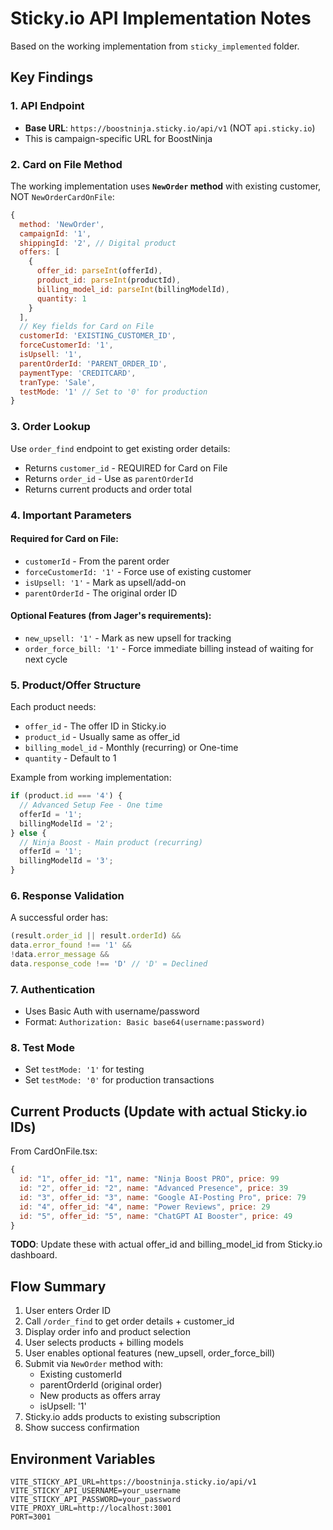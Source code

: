 # Sticky.io API Implementation Notes

Based on the working implementation from `sticky_implemented` folder.

## Key Findings

### 1. API Endpoint
- **Base URL**: `https://boostninja.sticky.io/api/v1` (NOT `api.sticky.io`)
- This is campaign-specific URL for BoostNinja

### 2. Card on File Method
The working implementation uses **`NewOrder` method** with existing customer, NOT `NewOrderCardOnFile`:

```javascript
{
  method: 'NewOrder',
  campaignId: '1',
  shippingId: '2', // Digital product
  offers: [
    {
      offer_id: parseInt(offerId),
      product_id: parseInt(productId),
      billing_model_id: parseInt(billingModelId),
      quantity: 1
    }
  ],
  // Key fields for Card on File
  customerId: 'EXISTING_CUSTOMER_ID',
  forceCustomerId: '1',
  isUpsell: '1',
  parentOrderId: 'PARENT_ORDER_ID',
  paymentType: 'CREDITCARD',
  tranType: 'Sale',
  testMode: '1' // Set to '0' for production
}
```

### 3. Order Lookup
Use `order_find` endpoint to get existing order details:
- Returns `customer_id` - REQUIRED for Card on File
- Returns `order_id` - Use as `parentOrderId`
- Returns current products and order total

### 4. Important Parameters

#### Required for Card on File:
- `customerId` - From the parent order
- `forceCustomerId: '1'` - Force use of existing customer
- `isUpsell: '1'` - Mark as upsell/add-on
- `parentOrderId` - The original order ID

#### Optional Features (from Jager's requirements):
- `new_upsell: '1'` - Mark as new upsell for tracking
- `order_force_bill: '1'` - Force immediate billing instead of waiting for next cycle

### 5. Product/Offer Structure

Each product needs:
- `offer_id` - The offer ID in Sticky.io
- `product_id` - Usually same as offer_id
- `billing_model_id` - Monthly (recurring) or One-time
- `quantity` - Default to 1

Example from working implementation:
```javascript
if (product.id === '4') {
  // Advanced Setup Fee - One time
  offerId = '1';
  billingModelId = '2';
} else {
  // Ninja Boost - Main product (recurring)
  offerId = '1';
  billingModelId = '3';
}
```

### 6. Response Validation

A successful order has:
```javascript
(result.order_id || result.orderId) &&
data.error_found !== '1' &&
!data.error_message &&
data.response_code !== 'D' // 'D' = Declined
```

### 7. Authentication
- Uses Basic Auth with username/password
- Format: `Authorization: Basic base64(username:password)`

### 8. Test Mode
- Set `testMode: '1'` for testing
- Set `testMode: '0'` for production transactions

## Current Products (Update with actual Sticky.io IDs)

From CardOnFile.tsx:
```javascript
{
  id: "1", offer_id: "1", name: "Ninja Boost PRO", price: 99
  id: "2", offer_id: "2", name: "Advanced Presence", price: 39
  id: "3", offer_id: "3", name: "Google AI-Posting Pro", price: 79
  id: "4", offer_id: "4", name: "Power Reviews", price: 29
  id: "5", offer_id: "5", name: "ChatGPT AI Booster", price: 49
}
```

**TODO**: Update these with actual offer_id and billing_model_id from Sticky.io dashboard.

## Flow Summary

1. User enters Order ID
2. Call `/order_find` to get order details + customer_id
3. Display order info and product selection
4. User selects products + billing models
5. User enables optional features (new_upsell, order_force_bill)
6. Submit via `NewOrder` method with:
   - Existing customerId
   - parentOrderId (original order)
   - New products as offers array
   - isUpsell: '1'
7. Sticky.io adds products to existing subscription
8. Show success confirmation

## Environment Variables

```env
VITE_STICKY_API_URL=https://boostninja.sticky.io/api/v1
VITE_STICKY_API_USERNAME=your_username
VITE_STICKY_API_PASSWORD=your_password
VITE_PROXY_URL=http://localhost:3001
PORT=3001
```